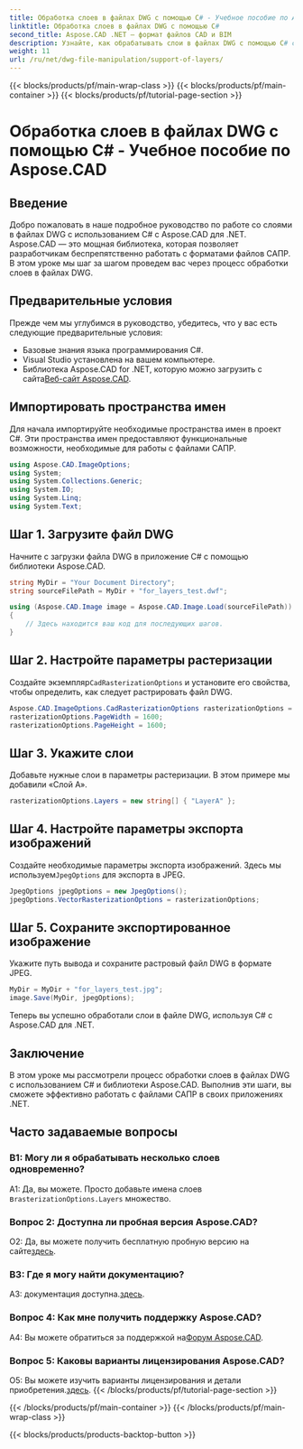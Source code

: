 ```yaml
---
title: Обработка слоев в файлах DWG с помощью C# - Учебное пособие по Aspose.CAD
linktitle: Обработка слоев в файлах DWG с помощью C#
second_title: Aspose.CAD .NET — формат файлов CAD и BIM
description: Узнайте, как обрабатывать слои в файлах DWG с помощью C# с Aspose.CAD для .NET. Пошаговое руководство по эффективному манипулированию файлами САПР.
weight: 11
url: /ru/net/dwg-file-manipulation/support-of-layers/
---
```


{{< blocks/products/pf/main-wrap-class >}}
{{< blocks/products/pf/main-container >}}
{{< blocks/products/pf/tutorial-page-section >}}

# Обработка слоев в файлах DWG с помощью C# - Учебное пособие по Aspose.CAD

## Введение

Добро пожаловать в наше подробное руководство по работе со слоями в файлах DWG с использованием C# с Aspose.CAD для .NET. Aspose.CAD — это мощная библиотека, которая позволяет разработчикам беспрепятственно работать с форматами файлов САПР. В этом уроке мы шаг за шагом проведем вас через процесс обработки слоев в файлах DWG.

## Предварительные условия

Прежде чем мы углубимся в руководство, убедитесь, что у вас есть следующие предварительные условия:

- Базовые знания языка программирования C#.
- Visual Studio установлена на вашем компьютере.
-  Библиотека Aspose.CAD for .NET, которую можно загрузить с сайта[Веб-сайт Aspose.CAD](https://releases.aspose.com/cad/net/).

## Импортировать пространства имен

Для начала импортируйте необходимые пространства имен в проект C#. Эти пространства имен предоставляют функциональные возможности, необходимые для работы с файлами САПР.

```csharp
using Aspose.CAD.ImageOptions;
using System;
using System.Collections.Generic;
using System.IO;
using System.Linq;
using System.Text;
```

## Шаг 1. Загрузите файл DWG

Начните с загрузки файла DWG в приложение C# с помощью библиотеки Aspose.CAD.

```csharp
string MyDir = "Your Document Directory";
string sourceFilePath = MyDir + "for_layers_test.dwf";

using (Aspose.CAD.Image image = Aspose.CAD.Image.Load(sourceFilePath))
{
    // Здесь находится ваш код для последующих шагов.
}
```

## Шаг 2. Настройте параметры растеризации

 Создайте экземпляр`CadRasterizationOptions` и установите его свойства, чтобы определить, как следует растрировать файл DWG.

```csharp
Aspose.CAD.ImageOptions.CadRasterizationOptions rasterizationOptions = new Aspose.CAD.ImageOptions.CadRasterizationOptions();
rasterizationOptions.PageWidth = 1600;
rasterizationOptions.PageHeight = 1600;
```

## Шаг 3. Укажите слои

Добавьте нужные слои в параметры растеризации. В этом примере мы добавили «Слой А».

```csharp
rasterizationOptions.Layers = new string[] { "LayerA" };
```

## Шаг 4. Настройте параметры экспорта изображений

 Создайте необходимые параметры экспорта изображений. Здесь мы используем`JpegOptions` для экспорта в JPEG.

```csharp
JpegOptions jpegOptions = new JpegOptions();
jpegOptions.VectorRasterizationOptions = rasterizationOptions;
```

## Шаг 5. Сохраните экспортированное изображение

Укажите путь вывода и сохраните растровый файл DWG в формате JPEG.

```csharp
MyDir = MyDir + "for_layers_test.jpg";
image.Save(MyDir, jpegOptions);
```

Теперь вы успешно обработали слои в файле DWG, используя C# с Aspose.CAD для .NET.

## Заключение

В этом уроке мы рассмотрели процесс обработки слоев в файлах DWG с использованием C# и библиотеки Aspose.CAD. Выполнив эти шаги, вы сможете эффективно работать с файлами САПР в своих приложениях .NET.

## Часто задаваемые вопросы

### В1: Могу ли я обрабатывать несколько слоев одновременно?

 А1: Да, вы можете. Просто добавьте имена слоев в`rasterizationOptions.Layers` множество.

### Вопрос 2: Доступна ли пробная версия Aspose.CAD?

 О2: Да, вы можете получить бесплатную пробную версию на сайте[здесь](https://releases.aspose.com/).

### В3: Где я могу найти документацию?

 A3: документация доступна.[здесь](https://reference.aspose.com/cad/net/).

### Вопрос 4: Как мне получить поддержку Aspose.CAD?

 A4: Вы можете обратиться за поддержкой на[Форум Aspose.CAD](https://forum.aspose.com/c/cad/19).

### Вопрос 5: Каковы варианты лицензирования Aspose.CAD?

 О5: Вы можете изучить варианты лицензирования и детали приобретения.[здесь](https://purchase.aspose.com/buy).
{{< /blocks/products/pf/tutorial-page-section >}}

{{< /blocks/products/pf/main-container >}}
{{< /blocks/products/pf/main-wrap-class >}}

{{< blocks/products/products-backtop-button >}}
